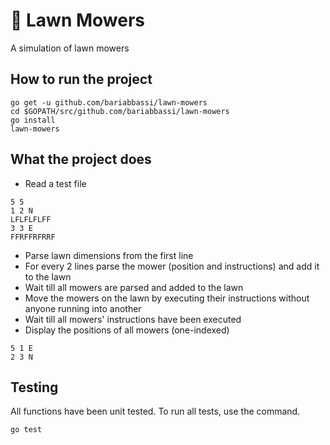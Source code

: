 # :seedling: Lawn Mowers
A simulation of lawn mowers

## How to run the project
```
go get -u github.com/bariabbassi/lawn-mowers
cd $GOPATH/src/github.com/bariabbassi/lawn-mowers
go install
lawn-mowers
```

## What the project does
- Read a test file
```
5 5
1 2 N
LFLFLFLFF
3 3 E
FFRFFRFRRF
```
- Parse lawn dimensions from the first line
- For every 2 lines parse the mower (position and instructions) and add it to the lawn
- Wait till all mowers are parsed and added to the lawn
- Move the mowers on the lawn by executing their instructions without anyone running into another
- Wait till all mowers' instructions have been executed
- Display the positions of all mowers (one-indexed)
```
5 1 E
2 3 N
```

## Testing
All functions have been unit tested. To run all tests, use the command.
```
go test
```
